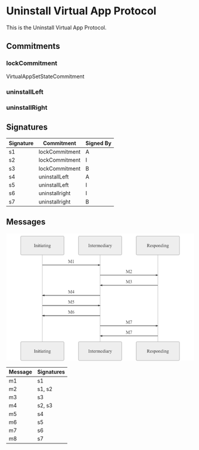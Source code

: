 # Uninstall Virtual App Protocol

This is the Uninstall Virtual App Protocol.

## Commitments

### lockCommitment

VirtualAppSetStateCommitment

### uninstallLeft

### uninstallRight

## Signatures

| Signature |   Commitment   | Signed By |
| --------- | -------------- | --------- |
| s1        | lockCommitment | A         |
| s2        | lockCommitment | I         |
| s3        | lockCommitment | B         |
| s4        | uninstallLeft  | A         |
| s5        | uninstallLeft  | I         |
| s6        | uninstallright | I         |
| s7        | uninstallright | B         |

## Messages

![](./build/uninstall-virtual-app-exchange.png)

| Message | Signatures |
| ------- | ---------- |
| m1      | s1         |
| m2      | s1, s2     |
| m3      | s3         |
| m4      | s2, s3     |
| m5      | s4         |
| m6      | s5         |
| m7      | s6         |
| m8      | s7         |
